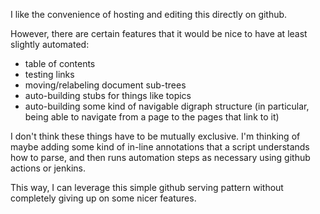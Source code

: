 I like the convenience of hosting and editing this directly on github. 

However, there are certain features that it would be nice to have at least slightly automated:
* table of contents
* testing links
* moving/relabeling document sub-trees
* auto-building stubs for things like topics
* auto-building some kind of navigable digraph structure (in particular, being able to navigate from a page to the pages that link to it)

I don't think these things have to be mutually exclusive. 
I'm thinking of maybe adding some kind of in-line annotations that a script understands how to parse, and then runs automation steps as necessary using github actions or jenkins.

This way, I can leverage this simple github serving pattern without completely giving up on some nicer features.
